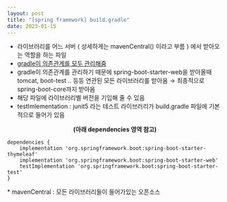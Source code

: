 ```yaml
---
layout: post
title: "[spring framework] build.gradle"
date: 2023-01-15
---
```


<ul>
<li>라이브러리를 어느 서버 ( 상세하게는 mavenCentral() 이라고 부름 ) 에서 받아오는 역할을 하는 파일</li>
<li><u style="letter-spacing: 0px;">gradle이 의존관계를 모두 관리해줌</u></li>
<li>gradle이 의존관계를 관리하기 때문에 spring-boot-starter-web을 받아올때 tomcat, boot-test .. 등등 연관된 모든 라이브러리를 받아옴 &rarr; 최종적으로 spring-boot-core까지 받아옴</li>
<li>해당 파일에 라이브러리별 버전을 기입해 줄 수 있음</li>
<li>testImlementation : junit5 라는 테스트 라이브러리가 build.gradle 파일에 기본적으로 들어가 있음</li>
</ul>
<p style="text-align: center;"><b>(아래 dependencies 영역 참고)</b></p>
<pre id="code_1673791449262"><code>dependencies {
	implementation 'org.springframework.boot:spring-boot-starter-thymeleaf'
	implementation 'org.springframework.boot:spring-boot-starter-web'
	testImplementation 'org.springframework.boot:spring-boot-starter-test'
}</code></pre>
<p>* mavenCentral : 모든 라이브러리들이 들어가있는 오픈소스&nbsp;&nbsp;</p>
<p>&nbsp;</p>
<p>&nbsp;</p>